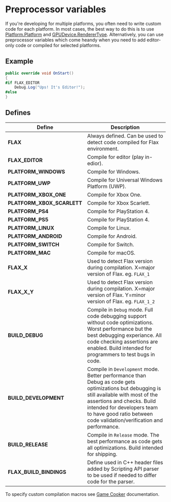 # Preprocessor variables

If you're developing for multiple platforms, you often need to write custom code for each platform. In most cases, the best way to do this is to use [Platform.Platform](https://docs.flaxengine.com/api/FlaxEngine.Platform.html#FlaxEngine_Application_Platform) and [GPUDevice.RendererType](https://docs.flaxengine.com/api/FlaxEngine.GPUDevice.html#FlaxEngine_GPUDevice_RendererType). Alternatively, you can use preprocessor variables which come heandy when you need to add editor-only code or compiled for selected platforms.

## Example

```cs
public override void OnStart()
{
#if FLAX_EDITOR
    Debug.Log("Ups! It's Editor!");
#else
}
```

## Defines

| Define | Description |
|--------|--------|
| **FLAX** | Always defined. Can be used to detect code compiled for Flax environment. |
| **FLAX_EDITOR** | Compile for editor (play in-edior). |
| **PLATFORM_WINDOWS** | Compile for Windows. |
| **PLATFORM_UWP** | Compile for Universal Windows Platform (UWP). |
| **PLATFORM_XBOX_ONE** | Compile for Xbox One. |
| **PLATFORM_XBOX_SCARLETT** | Compile for Xbox Scarlett. |
| **PLATFORM_PS4** | Compile for PlayStation 4. |
| **PLATFORM_PS5** | Compile for PlayStation 4. |
| **PLATFORM_LINUX** | Compile for Linux. |
| **PLATFORM_ANDROID** | Compile for Android. |
| **PLATFORM_SWITCH** | Compile for Switch. |
| **PLATFORM_MAC** | Compile for macOS. |
| **FLAX_X** | Used to detect Flax version during compilation. X=major version of Flax. eg. `FLAX_1` |
| **FLAX_X_Y** | Used to detect Flax version during compilation. X=major version of Flax. Y=minor version of Flax. eg. `FLAX_1_2` |
| **BUILD_DEBUG** | Compile in `Debug` mode. Full code debugging support without code optimizations. Worst performance but the best debugging experiance. All code checking assertions are enabled. Build intended for programmers to test bugs in code. |
| **BUILD_DEVELOPMENT** | Compile in `Development` mode. Better performance than Debug as code gets optimizations but debugging is still available with most of the assertions and checks. Build intended for developers team to have good ratio between code validation/verification and performance.  |
| **BUILD_RELEASE** | Compile in `Release` mode. The best performance as code gets all optimizations. Build intended for shipping. |
| **FLAX_BUILD_BINDINGS** | Define used in C++ header files added by  Scripting API parser to be used if needed to differ code for the parser. |

To specify custom compilation macros see [Game Cooker](../editor/flax-build/index.md) documentation.

